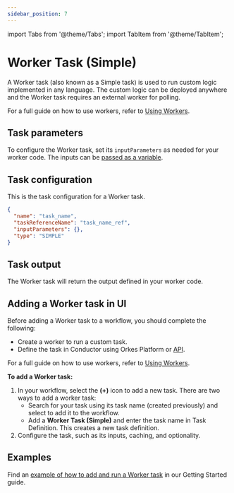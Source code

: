 ```yaml
---
sidebar_position: 7
---
```



import Tabs from '@theme/Tabs';
import TabItem from '@theme/TabItem';

# Worker Task (Simple)

A Worker task (also known as a Simple task) is used to run custom logic implemented in any language. The custom logic can be deployed anywhere and the Worker task requires an external worker for polling.

For a full guide on how to use workers, refer to [Using Workers](docs/developer-guides/using-workers.md).

## Task parameters

To configure the Worker task, set its `inputParameters` as needed for your worker code. The inputs can be [passed as a variable](https://orkes.io/content/developer-guides/passing-inputs-to-task-in-conductor).


## Task configuration

This is the task configuration for a Worker task.

``` json
{
  "name": "task_name",
  "taskReferenceName": "task_name_ref",
  "inputParameters": {},
  "type": "SIMPLE"
}
```


## Task output

The Worker task will return the output defined in your worker code.


## Adding a Worker task in UI

Before adding a Worker task to a workflow, you should complete the following:
* Create a worker to run a custom task.
* Define the task in Conductor using Orkes Platform or [API](https://orkes.io/content/reference-docs/api/metadata/creating-task-definitions).

For a full guide on how to use workers, refer to [Using Workers](docs/developer-guides/using-workers.md).

**To add a Worker task:**
1. In your workflow, select the **(+)** icon to add a new task. There are two ways to add a worker task:
    * Search for your task using its task name (created previously) and select to add it to the workflow.
    * Add a **Worker Task (Simple)** and enter the task name in Task Definition. This creates a new task definition.
2. Configure the task, such as its inputs, caching, and optionality.


## Examples

Find an [example of how to add and run a Worker task](https://orkes.io/content/getting-started/adding-custom-code-worker) in our Getting Started guide.
